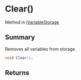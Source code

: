 # Clear()

Method in [IVariableStorage](/api/csharp/yarn.ivariablestorage.md)

## Summary


Removes all variables from storage.


```csharp
void Clear();
```

## Returns



